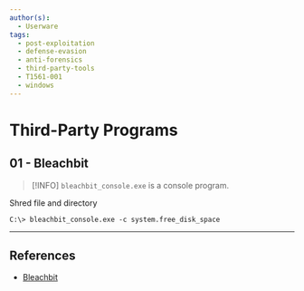 ```yaml
---
author(s):
  - Userware
tags:
  - post-exploitation
  - defense-evasion
  - anti-forensics
  - third-party-tools
  - T1561-001
  - windows
---
```

# Third-Party Programs

## 01 - Bleachbit

> [!INFO]
> `bleachbit_console.exe` is a console program.

Shred file and directory

```
C:\> bleachbit_console.exe -c system.free_disk_space
```

---
## References

- [Bleachbit](https://docs.bleachbit.org/doc/command-line-interface.html)